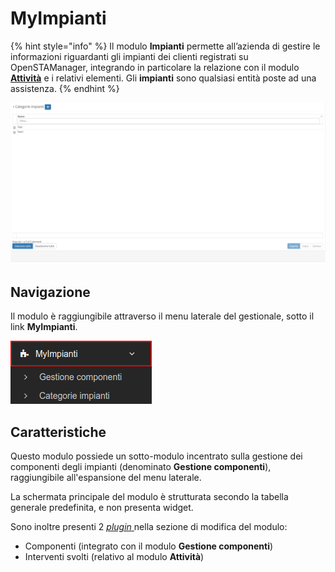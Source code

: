 # MyImpianti

{% hint style="info" %}
Il modulo **Impianti** permette all’azienda di gestire le informazioni riguardanti gli impianti dei clienti registrati su OpenSTAManager, integrando in particolare la relazione con il modulo [**Attività**](../attivita/) e i relativi elementi. Gli **impianti** sono qualsiasi entità poste ad una assistenza.
{% endhint %}

![Screenshot interfaccia myimpianti](../../.gitbook/assets/interfacciacategorieimpianti%20%283%29%20%283%29%20%284%29%20%283%29.PNG)

## Navigazione

Il modulo è raggiungibile attraverso il menu laterale del gestionale, sotto il link **MyImpianti**.

![](../../.gitbook/assets/navigazionemyimpinati.png)

## Caratteristiche

Questo modulo possiede un sotto-modulo incentrato sulla gestione dei componenti degli impianti \(denominato **Gestione componenti**\), raggiungibile all'espansione del menu laterale.

La schermata principale del modulo è strutturata secondo la tabella generale predefinita, e non presenta widget.

Sono inoltre presenti 2 [_plugin_ ](plugin/)nella sezione di modifica del modulo:

* Componenti \(integrato con il modulo **Gestione componenti**\)
* Interventi svolti \(relativo al modulo **Attività**\)

